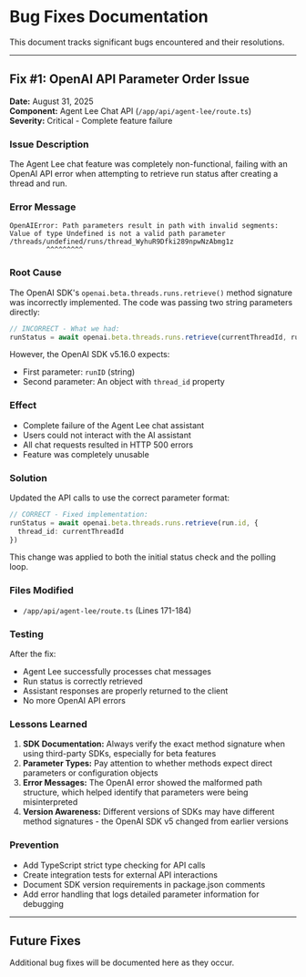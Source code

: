 # Bug Fixes Documentation

This document tracks significant bugs encountered and their resolutions.

---

## Fix #1: OpenAI API Parameter Order Issue

**Date:** August 31, 2025  
**Component:** Agent Lee Chat API (`/app/api/agent-lee/route.ts`)  
**Severity:** Critical - Complete feature failure

### Issue Description
The Agent Lee chat feature was completely non-functional, failing with an OpenAI API error when attempting to retrieve run status after creating a thread and run.

### Error Message
```
OpenAIError: Path parameters result in path with invalid segments:
Value of type Undefined is not a valid path parameter
/threads/undefined/runs/thread_WyhuR9Dfki289npwNzAbmg1z
         ^^^^^^^^^
```

### Root Cause
The OpenAI SDK's `openai.beta.threads.runs.retrieve()` method signature was incorrectly implemented. The code was passing two string parameters directly:
```typescript
// INCORRECT - What we had:
runStatus = await openai.beta.threads.runs.retrieve(currentThreadId, run.id)
```

However, the OpenAI SDK v5.16.0 expects:
- First parameter: `runID` (string)
- Second parameter: An object with `thread_id` property

### Effect
- Complete failure of the Agent Lee chat assistant
- Users could not interact with the AI assistant
- All chat requests resulted in HTTP 500 errors
- Feature was completely unusable

### Solution
Updated the API calls to use the correct parameter format:
```typescript
// CORRECT - Fixed implementation:
runStatus = await openai.beta.threads.runs.retrieve(run.id, { 
  thread_id: currentThreadId 
})
```

This change was applied to both the initial status check and the polling loop.

### Files Modified
- `/app/api/agent-lee/route.ts` (Lines 171-184)

### Testing
After the fix:
- Agent Lee successfully processes chat messages
- Run status is correctly retrieved
- Assistant responses are properly returned to the client
- No more OpenAI API errors

### Lessons Learned
1. **SDK Documentation:** Always verify the exact method signature when using third-party SDKs, especially for beta features
2. **Parameter Types:** Pay attention to whether methods expect direct parameters or configuration objects
3. **Error Messages:** The OpenAI error showed the malformed path structure, which helped identify that parameters were being misinterpreted
4. **Version Awareness:** Different versions of SDKs may have different method signatures - the OpenAI SDK v5 changed from earlier versions

### Prevention
- Add TypeScript strict type checking for API calls
- Create integration tests for external API interactions
- Document SDK version requirements in package.json comments
- Add error handling that logs detailed parameter information for debugging

---

## Future Fixes
Additional bug fixes will be documented here as they occur.